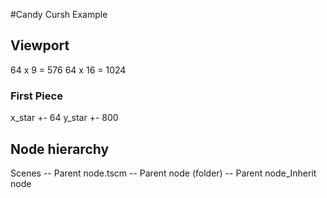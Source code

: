 #Candy Cursh Example
## Viewport
64 x 9 = 576
64 x 16 = 1024

### First Piece
x_star +- 64
y_star +- 800

## Node hierarchy
Scenes
-- Parent node.tscm
-- Parent node (folder)
    -- Parent node_Inherit node